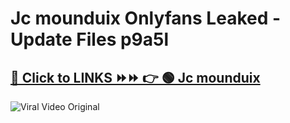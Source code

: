 
 # Jc mounduix Onlyfans Leaked - Update Files p9a5l

## <h2><a href="https://clipsfans.com/Jc_mounduix&ref=git">🔗 Click to LINKS ⏩⏩ 👉 🟢 Jc mounduix </a></h2>

<a href="https://clipsfans.com/Jc_mounduix&ref=git" rel="nofollow" data-target="animated-image.originalLink"><img src="https://i.ibb.co.com/xMMVF88/686577567.gif" alt="Viral Video Original" style="max-width: 100%; display: inline-block;" data-target="animated-image.originalImage"></a>


